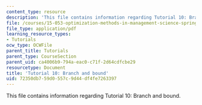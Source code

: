 ```yaml
---
content_type: resource
description: 'This file contains information regarding Tutorial 10: Branch and bound.'
file: /courses/15-053-optimization-methods-in-management-science-spring-2013/72350db759d0557c9d44df4fe7263397_MIT15_053S13_tut10.pdf
file_type: application/pdf
learning_resource_types:
- Tutorials
ocw_type: OCWFile
parent_title: Tutorials
parent_type: CourseSection
parent_uid: ca4006b9-794a-eac0-c71f-2d64cdfcbe29
resourcetype: Document
title: 'Tutorial 10: Branch and bound'
uid: 72350db7-59d0-557c-9d44-df4fe7263397
---
```

This file contains information regarding Tutorial 10: Branch and bound.